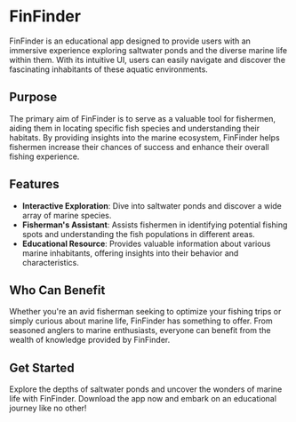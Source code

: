 # FinFinder

FinFinder is an educational app designed to provide users with an immersive experience exploring saltwater ponds and the diverse marine life within them. With its intuitive UI, users can easily navigate and discover the fascinating inhabitants of these aquatic environments.

## Purpose

The primary aim of FinFinder is to serve as a valuable tool for fishermen, aiding them in locating specific fish species and understanding their habitats. By providing insights into the marine ecosystem, FinFinder helps fishermen increase their chances of success and enhance their overall fishing experience.

## Features

- **Interactive Exploration**: Dive into saltwater ponds and discover a wide array of marine species.
- **Fisherman's Assistant**: Assists fishermen in identifying potential fishing spots and understanding the fish populations in different areas.
- **Educational Resource**: Provides valuable information about various marine inhabitants, offering insights into their behavior and characteristics.

## Who Can Benefit

Whether you're an avid fisherman seeking to optimize your fishing trips or simply curious about marine life, FinFinder has something to offer. From seasoned anglers to marine enthusiasts, everyone can benefit from the wealth of knowledge provided by FinFinder.

## Get Started

Explore the depths of saltwater ponds and uncover the wonders of marine life with FinFinder. Download the app now and embark on an educational journey like no other!
